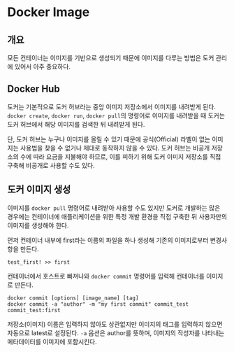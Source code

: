 # Docker Image

## 개요

모든 컨테이너는 이미지를 기반으로 생성되기 때문에 이미지를 다루는 방법은 도커 관리에 있어서 아주 중요하다.

## Docker Hub

도커는 기본적으로 도커 허브라는 중앙 이미지 저장소에서 이미지를 내려받게 된다. `docker create`, `docker run`, `docker pull`의 명령어로 이미지를 내려받을 때 도커는 도커 허브에서 해당 이미지를 검색한 뒤 내려받게 된다.

단, 도커 허브는 누구나 이미지를 올릴 수 있기 때문에 공식(Official) 라벨이 없는 이미지는 사용법을 찾을 수 없거나 제대로 동작하지 않을 수 있다. 도커 허브는 비공개 저장소의 수에 따라 요금을 지불해야 하므로, 이를 피하기 위해 도커 이미지 저장소를 직접 구축해 비공개로 사용할 수도 있다.

## 도커 이미지 생성

이미지를 `docker pull` 명령어로 내려받아 사용할 수도 있지만 도커로 개발하는 많은 경우에는 컨테이너에 애플리케이션을 위한 특정 개발 환경을 직접 구축한 뒤 사용자만의 이미지를 생성해야 한다.

먼저 컨테이너 내부에 first라는 이름의 파일을 하나 생성해 기존의 이미지로부터 변경사항을 만든다.

`test_first! >> first`

컨테이너에서 호스트로 빠져나와 `docker commit` 명령어를 입력해 컨테이너를 이미지로 만든다. 

```
docker commit [options] [image_name] [tag]
docker commit -a "author" -m "my first commit" commit_test commit_test:first
```

저장소(이미지) 이름은 입력하지 않아도 상관없지만 이미지의 태그를 입력하지 않으면 자동으로 latest로 설정된다. `-a` 옵션은 author를 뜻하며, 이미지의 작성자를 나타내는 메타데이터를 이미지에 포함시킨다. 


